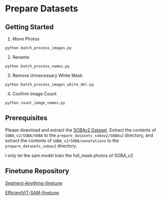 # Prepare Datasets

## Getting Started

1. Move Photos

```
python batch_process_images.py
```

2. Rename

```
python batch_process_names.py
```

3. Remove Unnecessary White Mask

```
python batch_process_images_white_del.py
```

4. Confirm Image Count

```
python count_image_names.py
```

## Prerequisites

Please download and extract the [SOBAv2 Dataset](https://drive.google.com/drive/folders/1MKxyq3R6AUeyLai9i9XWzG2C_n5f0ppP). Extract the contents of `SOBA_v2/SOBA/SOBA` to the `prepare_datasets_sobav2/SOBAv2` directory, and extract the contents of `SOBA_v2/SOBA/annotations` to the `prepare_datasets_sobav2` directory.

I only let the sam model train the full_mask photos of SOBA_v2.

## Finetune Repository

[Segment-Anything-finetune](https://github.com/pg56714/Segment-Anything-finetune)

[EfficientViT-SAM-finetune](https://github.com/pg56714/EfficientViT-SAM-finetune)
